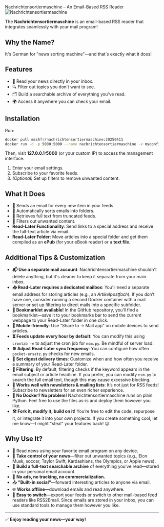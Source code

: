 #
Nachrichtensortiermaschine – An Email-Based RSS Reader  
![Nachrichtensortiermaschine](https://schmalenstroer.net/nachrichtensortiermaschine.png "Nachrichtensortiermaschine")

The **Nachrichtensortiermaschine** is an email-based RSS reader that integrates seamlessly with your mail program!  

## Why the Name?  
It's German for "news sorting machine"—and that's exactly what it does!  

## Features  
- 📩 Read your news directly in your inbox.  
- 🔍 Filter out topics you don't want to see.  
- 🗂 Build a searchable archive of everything you've read.  
- 🌍 Access it anywhere you can check your email.  

## Installation  
Run:  
```bash
docker pull mschfr/nachrichtensortiermaschine:20250411  
docker run -d -p 5000:5000 --name nachrichtensortiermaschine -v myconfig:/app/data mschfr/nachrichtensortiermaschine:20250411
```  
Then, visit **127.0.0.1:5000** (or your custom IP) to access the management interface.  

1. Enter your email settings.  
2. Subscribe to your favorite feeds.  
3. *(Optional)* Set up filters to remove unwanted content.  

## What It Does  
- 📧 Sends an email for every new item in your feeds.  
- 📂 Automatically sorts emails into folders.  
- 📰 Retrieves full text from truncated feeds.  
- 🚫 Filters out unwanted content.  
- **Read-Later Functionality**: Send links to a special address and receive the full-text article via email.  
- **Read-Later Folder**: Move articles into a special folder and get them compiled as an **ePub** (for your eBook reader) or a **text file**.  

## Additional Tips & Customization  
- **📬 Use a separate mail account**: Nachrichtensortiermaschine shouldn't delete anything, but it's cleaner to keep it separate from your main inbox.  
- **📥 Read-Later requires a dedicated mailbox**: You'll need a separate email address for storing articles (e.g., an *Artikelpostfach*). If you don’t have one, consider running a second Docker container with a mail server or set up filtering to direct mails into a specific subfolder.  
- **🔖 Bookmarklet available!** In the GitHub repository, you’ll find a bookmarklet—save it to your bookmarks bar to send the current webpage to your Read-Later folder in one click.  
- **📱 Mobile-friendly**: Use "Share to → Mail app" on mobile devices to send articles.  
- **⏳ Feeds update every hour by default**: You can modify this using `crontab -e` to adjust the cron job for `nsm.py`. Be mindful of server load.  
- **⚙️ Adjust Read-Later sync frequency**: You can configure how often `pocket-ersatz.py` checks for new emails.  
- **📅 Set digest delivery times**: Customize when and how often you receive a summary of your Read-Later folder.  
- **🛑 Filtering**: By default, filtering checks if the keyword appears in the email subject or article headline. If you prefer, you can modify `nsm.py` to search the full email text, though this may cause excessive blocking.  
- **📩 Works well with newsletters & mailing lists**: It’s not just for RSS feeds! Subscribe to newsletters for an even richer experience.  
- **🐍 No Docker? No problem!** Nachrichtensortiermaschine runs on plain Python. Feel free to use the files as-is and deploy them however you like.  
- **🛠️ Fork it, modify it, build on it!** You’re free to edit the code, repurpose it, or integrate it into your own projects. If you create something cool, let me know—I might "steal" your features back! 😉  

## Why Use It?  
- 📨 Read news using your favorite email program on any device.  
- 🔕 **Take control of your news**—filter out unwanted topics (e.g., Elon Musk, soccer, Taylor Swift, Kardashians, the Olympics, or Apple news).  
- 📜 **Build a full-text searchable archive** of everything you've read—stored in your personal email account.  
- 🚫 **No ads, no tracking, no commercialization.**  
- 📤 **"Built-in social"**—forward interesting articles to anyone via email.  
- 🌐 **Works offline**—download emails and read anywhere.  
- 🔄 **Easy to switch**—export your feeds or switch to other mail-based feed readers like RSS2Email. Since emails are stored in your inbox, you can use standard tools to manage them however you like.  

---

✅ **Enjoy reading your news—your way!** 

